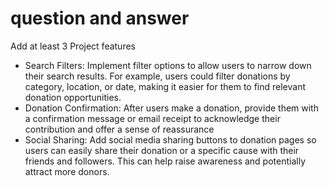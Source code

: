 # question and answer

Add at least 3 Project features

- Search Filters: Implement filter options to allow users to narrow down their search results. For example, users could filter donations by category, location, or date, making it easier for them to find relevant donation opportunities.
- Donation Confirmation: After users make a donation, provide them with a confirmation message or email receipt to acknowledge their contribution and offer a sense of reassurance
- Social Sharing: Add social media sharing buttons to donation pages so users can easily share their donation or a specific cause with their friends and followers. This can help raise awareness and potentially attract more donors.
